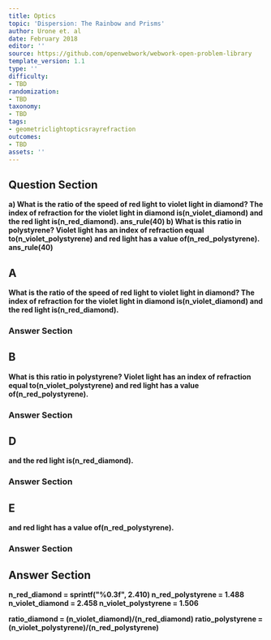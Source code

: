 ```yaml
---
title: Optics
topic: 'Dispersion: The Rainbow and Prisms'
author: Urone et. al
date: February 2018
editor: ''
source: https://github.com/openwebwork/webwork-open-problem-library
template_version: 1.1
type: ''
difficulty:
- TBD
randomization:
- TBD
taxonomy:
- TBD
tags:
- geometriclightopticsrayrefraction
outcomes:
- TBD
assets: ''
---
```


## Question Section 

<b>
a) What is the ratio of the speed of red light to violet light in diamond? The index of refraction for the violet light in diamond is(n_violet_diamond) and the red light is(n_red_diamond).
ans_rule(40) 
b) What is this ratio in polystyrene? Violet light has an index of refraction equal to(n_violet_polystyrene) and red light has a value of(n_red_polystyrene).
ans_rule(40)

## A
What is the ratio of the speed of red light to violet light in diamond? The index of refraction for the violet light in diamond is(n_violet_diamond) and the red light is(n_red_diamond).
### Answer Section
## B
What is this ratio in polystyrene? Violet light has an index of refraction equal to(n_violet_polystyrene) and red light has a value of(n_red_polystyrene).
### Answer Section
## D
and the red light is(n_red_diamond).
### Answer Section
## E
and red light has a value of(n_red_polystyrene).
### Answer Section


## Answer Section

n_red_diamond = sprintf("%0.3f", 2.410)
n_red_polystyrene = 1.488
n_violet_diamond = 2.458
n_violet_polystyrene = 1.506

ratio_diamond = (n_violet_diamond)/(n_red_diamond)
ratio_polystyrene = (n_violet_polystyrene)/(n_red_polystyrene)